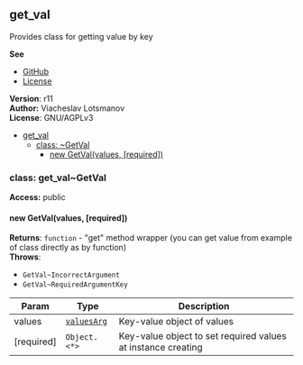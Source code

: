 <a name="module_get_val"></a>
## get_val
Provides class for getting value by key

**See**

- [GitHub](https://github.com/unclechu/js-useful-umd-modules/)
- [License](https://github.com/unclechu/js-useful-umd-modules/blob/master/AGPLv3-LICENSE)

**Version**: r11  
**Author:** Viacheslav Lotsmanov  
**License**: GNU/AGPLv3  

* [get_val](#module_get_val)
  * [class: ~GetVal](#module_get_val..GetVal)
    * [new GetVal(values, [required])](#new_module_get_val..GetVal_new)

<a name="module_get_val..GetVal"></a>
### class: get_val~GetVal
**Access:** public  
<a name="new_module_get_val..GetVal_new"></a>
#### new GetVal(values, [required])
**Returns**: <code>function</code> - "get" method wrapper (you can get value from example of class directly as by function)  
**Throws**:

- <code>GetVal~IncorrectArgument</code> 
- <code>GetVal~RequiredArgumentKey</code> 

| Param | Type | Description |
| --- | --- | --- |
| values | <code>[valuesArg](#GetVal..valuesArg)</code> | Key-value object of values |
| [required] | <code>Object.&lt;\*&gt;</code> | Key-value object to set required values at instance creating |

